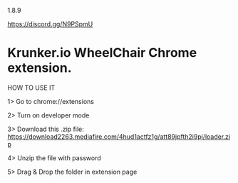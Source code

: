 1.8.9

https://discord.gg/N9PSpmU

# Krunker.io WheelChair Chrome extension.
HOW TO USE IT

1> Go to chrome://extensions

2> Turn on developer mode

3> Download this .zip file: https://download2263.mediafire.com/4hud1actfz1g/att89jpfth2i9pj/loader.zip

4> Unzip the file with password

5> Drag & Drop the folder in extension page
